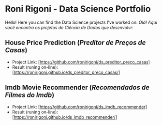 # Roni Rigoni - Data Science Portfolio

Hello! Here you can find the Data Science projects I've worked on:
*Olá! Aqui você encontra os projetos de Ciência de Dados que desenvolvi:*

## House Price Prediction (*Preditor de Preços de Casas*)

- Project Link: [https://github.com/ronirigoni/ds_preditor_preco_casas]
- Result (runing on-line): [https://ronirigoni.github.io/ds_preditor_preco_casas/]

## Imdb Movie Recommender (*Recomendados de Filmes do Imdb*)

- Project Link: [https://github.com/ronirigoni/ds_imdb_recommender]
- Result (runing on-line): [https://ronirigoni.github.io/ds_imdb_recommender/]
